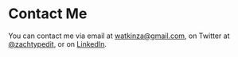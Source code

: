 # Contact Me

You can contact me via email at watkinza@gmail.com, on Twitter at [@zachtypedit](https://twitter.com/zachtypedit), or on [LinkedIn](https://www.linkedin.com/in/zacharykwatkins/).
